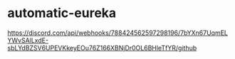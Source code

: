 # automatic-eureka
https://discord.com/api/webhooks/788424562597298196/7bYXn67UqmELYWvSAlLxdE-sbLYdBZSV6UPEVKkeyEOu76Z166XBNjDr0OL6BHleTfYR/github
